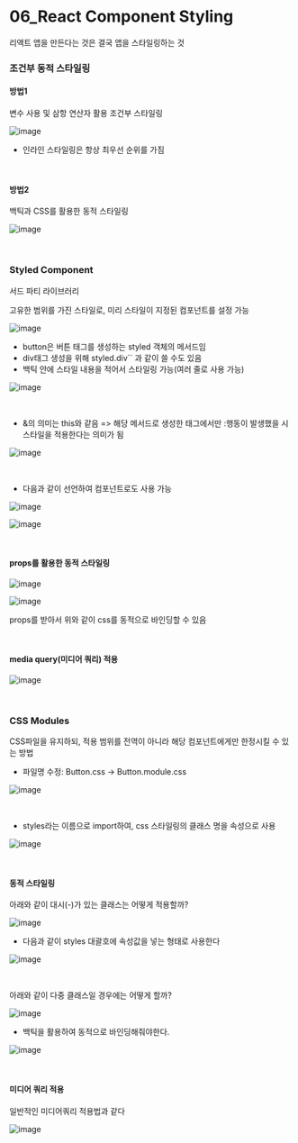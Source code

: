 # 06_React Component Styling

리액트 앱을 만든다는 것은 결국 앱을 스타일링하는 것

### 조건부 동적 스타일링

#### 방법1

변수 사용 및 삼항 연산자 활용 조건부 스타일링

![image](https://user-images.githubusercontent.com/93081720/177377621-d75e5bb3-a762-461e-b0d5-c40ed4a97125.png)

- 인라인 스타일링은 항상 최우선 순위를 가짐

<br>

#### 방법2

백틱과 CSS를 활용한 동적 스타일링

![image](https://user-images.githubusercontent.com/93081720/177598037-e6ebb161-ff69-4ace-83b7-7cc269d16019.png)

<br>

### Styled Component

서드 파티 라이브러리

고유한 범위를 가진 스타일로, 미리 스타일이 지정된 컴포넌트를 설정 가능

![image](https://user-images.githubusercontent.com/93081720/177601042-752e4964-96fb-482f-afd2-3d0e1ac06edd.png)

- button은 버튼 태그를 생성하는 styled 객체의 메서드임
- div태그 생성을 위해 styled.div`` 과 같이 쓸 수도 있음
- 백틱 안에 스타일 내용을 적어서 스타일링 가능(여러 줄로 사용 가능)

![image](https://user-images.githubusercontent.com/93081720/177601683-7cde53b2-8e15-425c-b815-447b42039e61.png)

<br>

- &의 의미는 this와 같음 => 해당 메서드로 생성한 태그에서만 :행동이 발생했을 시 스타일을 적용한다는 의미가 됨

![image](https://user-images.githubusercontent.com/93081720/177601989-fcd6d29f-5c46-43ed-b28b-212c8385a79d.png)

<br>

- 다음과 같이 선언하여 컴포넌트로도 사용 가능

![image](https://user-images.githubusercontent.com/93081720/177764186-41e02296-8582-4407-b0c7-92e1aae78755.png)

![image](https://user-images.githubusercontent.com/93081720/177764045-5ba04fb1-3cab-4a31-baeb-09629e1aa8ea.png)

<br>

#### props를 활용한 동적 스타일링

![image](https://user-images.githubusercontent.com/93081720/177765560-e89c42a8-a415-4a64-b148-3f78461e722f.png)

![image](https://user-images.githubusercontent.com/93081720/177765614-6f97500c-4423-4024-869b-90f83dba567a.png)

props를 받아서 위와 같이 css를 동적으로 바인딩할 수 있음

<br>

#### media query(미디어 쿼리) 적용

![image](https://user-images.githubusercontent.com/93081720/177766292-2728d2dc-cc4c-49d5-a1e3-002383185b23.png)

<br>

### CSS Modules

CSS파일을 유지하되, 적용 범위를 전역이 아니라 해당 컴포넌트에게만 한정시킬 수 있는 방법

- 파일명 수정: Button.css → Button.module.css

![image](https://user-images.githubusercontent.com/93081720/177769240-956ae707-d225-431a-ac2c-804614f63ff1.png)

<br>

- styles라는 이름으로 import하여, css 스타일링의 클래스 명을 속성으로 사용

![image](https://user-images.githubusercontent.com/93081720/177769585-50f51fb7-5314-48c5-aaa0-c5182367865f.png)

<br>

#### 동적 스타일링

아래와 같이 대시(-)가 있는 클래스는 어떻게 적용할까?

![image](https://user-images.githubusercontent.com/93081720/177773413-349b0aff-665c-408d-be42-7443f0aca127.png)

- 다음과 같이 styles 대괄호에 속성값을 넣는 형태로 사용한다

![image](https://user-images.githubusercontent.com/93081720/177773721-921add70-b0ce-4cd3-92e3-626980be74a5.png)

<br>

아래와 같이 다중 클래스일 경우에는 어떻게 할까?

![image](https://user-images.githubusercontent.com/93081720/177773991-78221d34-fe19-4210-93eb-ab549b73d5df.png)

- 백틱을 활용하여 동적으로 바인딩해줘야한다.

![image](https://user-images.githubusercontent.com/93081720/177774521-a9d2769e-8e72-461c-9521-2c4106baabde.png)

<br>

#### 미디어 쿼리 적용

일반적인 미디어쿼리 적용법과 같다

![image](https://user-images.githubusercontent.com/93081720/177772356-8480761b-638c-4adb-89ae-7a2b07299e2a.png)